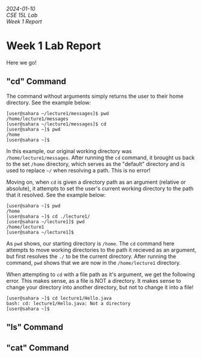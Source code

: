 _2024-01-10_  
_CSE 15L Lab_  
_Week 1 Report_  

# Week 1 Lab Report

Here we go!

## "cd" Command

The command without arguments simply returns the user to their home directory. See the example below:

```
[user@sahara ~/lecture1/messages]$ pwd
/home/lecture1/messages
[user@sahara ~/lecture1/messages]$ cd
[user@sahara ~]$ pwd
/home
[user@sahara ~]$
```

In this example, our original working directory was `/home/lecture1/messages`. After running the `cd` command, it brought us back to the set `/home` directory, which serves as the "default" directory and is used to replace `~/` when resolving a path. This is no error!

Moving on, when `cd` is given a directory path as an argument (relative or absolute), it attempts to set the user's current working directory to the path that it resolved. See the example below:

```
[user@sahara ~]$ pwd
/home
[user@sahara ~]$ cd ./lecture1/
[user@sahara ~/lecture1]$ pwd
/home/lecture1
[user@sahara ~/lecture1]$ 
```

As `pwd` shows, our starting directory is `/home`. The `cd` command here attempts to move working directories to the path it recieved as an argument, but first resolves the `./` to be the current directory. After running the command, `pwd` shows that we are now in the `/home/lecture1` directory.

When attempting to `cd` with a file path as it's argument, we get the following error. This makes sense, as a file is NOT a directory. It makes sense to change your directory into another directory, but not to change it into a file!

```
[user@sahara ~]$ cd lecture1/Hello.java 
bash: cd: lecture1/Hello.java: Not a directory
[user@sahara ~]$ 
```
## "ls" Command
## "cat" Command
